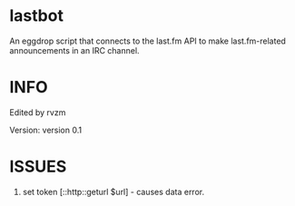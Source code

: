 # lastbot
An eggdrop script that connects to the last.fm API to make last.fm-related announcements in an IRC channel.


# INFO
Edited by rvzm

Version: version 0.1

# ISSUES
1. set token [::http::geturl $url] - causes data error.
